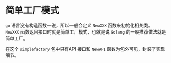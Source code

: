 # 简单工厂模式

`go` 语言没有构造函数一说，所以一般会定义 `NewXXX` 函数来初始化相关类。
`NewXXX` 函数返回接口时就是简单工厂模式，也就是说 `Golang` 的一般推荐做法就是简单工厂。

在这个 `simplefactory` 包中只有API 接口和 `NewAPI` 函数为包外可见，封装了实现细节。
